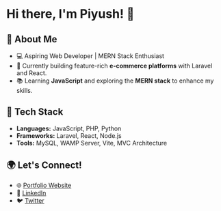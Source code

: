 # Hi there, I'm Piyush! 👋

## 🌟 About Me
- 💻 Aspiring Web Developer | MERN Stack Enthusiast
- 🚀 Currently building feature-rich **e-commerce platforms** with Laravel and React.
- 📚 Learning **JavaScript** and exploring the **MERN stack** to enhance my skills.

## 🔧 Tech Stack
- **Languages:** JavaScript, PHP, Python  
- **Frameworks:** Laravel, React, Node.js  
- **Tools:** MySQL, WAMP Server, Vite, MVC Architecture  

## 🌍 Let's Connect!
- 🌐 [Portfolio Website](#)  
- 💼 [LinkedIn](https://linkedin.com/in/your-profile)  
- 🐦 [Twitter](https://twitter.com/your-handle)  
